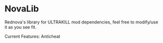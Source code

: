 # NovaLib
Rednova's library for ULTRAKILL mod dependencies, feel free to modify/use it as you see fit.

Current Features:
Anticheat
